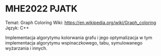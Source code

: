 # MHE2022 PJATK

Temat: Graph Coloring
Wiki: https://en.wikipedia.org/wiki/Graph_coloring
Język: C++

Implementacja algorytymu kolorwania grafu i jego optymalizacja w tym implementacja algorytymu wspinaczkowego, tabu, symulowanego wyżarzania i innych.
